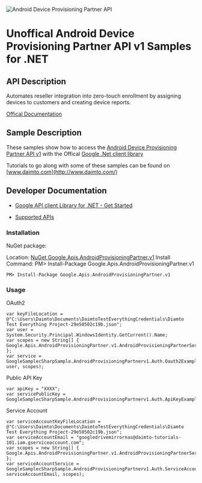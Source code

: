 ﻿![Android Device Provisioning Partner API](http://www.google.com/images/icons/product/search-32.gif)

# Unoffical Android Device Provisioning Partner API v1 Samples for .NET  

## API Description

Automates reseller integration into zero-touch enrollment by assigning devices to customers and creating device reports.

[Offical Documentation](https://developers.google.com/zero-touch/)

## Sample Description

These samples show how to access the [Android Device Provisioning Partner API v1](https://developers.google.com/zero-touch/) with the Offical [Google .Net client library](https://github.com/google/google-api-dotnet-client)

Tutorials to go along with some of these samples can be found on [www.daimto.com](http://www.daimto.com/)

## Developer Documentation

* [Google API client Library for .NET - Get Started](https://developers.google.com/api-client-library/dotnet/get_started)

* [Supported APIs](https://developers.google.com/api-client-library/dotnet/apis/)

### Installation

NuGet package:

Location: [NuGet Google.Apis.AndroidProvisioningPartner.v1](https://www.nuget.org/packages/Google.Apis.AndroidProvisioningPartner.v1)
Install Command: PM>  Install-Package Google.Apis.AndroidProvisioningPartner.v1

```
PM> Install-Package Google.Apis.AndroidProvisioningPartner.v1
```

### Usage

OAuth2
```
var keyFileLocation = @"C:\Users\Daimto\Documents\DaimtoTestEverythingCredentials\Diamto Test Everything Project-29e50502c19b.json";
var user = System.Security.Principal.WindowsIdentity.GetCurrent().Name;
var scopes = new String[] { Google.Apis.AndroidProvisioningPartner.v1.AndroidProvisioningPartnerService.Scope.AndroidProvisioningPartnerReadonly };
var service = GoogleSamplecSharpSample.AndroidProvisioningPartnerv1.Auth.Oauth2Example.GetAndroidProvisioningPartnerService(keyFileLocation, user, scopes);
```

Public API Key

```
var apiKey = "XXXX";
var servicePublicKey = GoogleSamplecSharpSample.AndroidProvisioningPartnerv1.Auth.ApiKeyExample.GetService(apiKey);
```

Service Account
```
var serviceAccountKeyFileLocation = @"C:\Users\Daimto\Documents\DaimtoTestEverythingCredentials\Diamto Test Everything Project-29e50502c19b.json";
var serviceAccountEmail = "googledrivemirrornas@daimto-tutorials-101.iam.gserviceaccount.com";
var scopes = new String[] { Google.Apis.AndroidProvisioningPartner.v1.AndroidProvisioningPartnerService.Scope.Calendar };            
var serviceAccountService = GoogleSamplecSharpSample.AndroidProvisioningPartnerv1.Auth.ServiceAccountExample.AuthenticateServiceAccount(serviceAccountKeyFileLocation, serviceAccountEmail, scopes);
```
